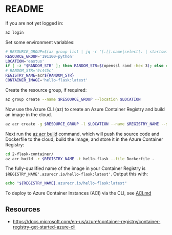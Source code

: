 # README

If you are not yet logged in:

```bash
az login
```

Set some environment variables:

```bash
# RESOURCE_GROUP=$(az group list | jq -r '[.[].name|select(. | startswith("Group-"))][0]')
RESOURCE_GROUP='191100-python'
LOCATION='eastus'
if [ -z "$RANDOM_STR" ]; then RANDOM_STR=$(openssl rand -hex 3); else echo $RANDOM_STR; fi
# RANDOM_STR='9c445c'
REGISTRY_NAME=acr${RANDOM_STR}
CONTAINER_IMAGE='hello-flask:latest'
```

Create the resource group, if required:

```bash
az group create --name $RESOURCE_GROUP --location $LOCATION
```

Now use the Azure CLI (az) to create an Azure Container Registry and build an image in the cloud.

```bash
az acr create -g $RESOURCE_GROUP -l $LOCATION --name $REGISTRY_NAME --sku Basic --admin-enabled true
```

Next run the [az acr build](https://docs.microsoft.com/en-us/cli/azure/acr?#az-acr-build) command, which will push the source code and Dockerfile to the cloud, build the image, and store it in the Azure Container Registry:

```bash
cd 2-flask-container/
az acr build -r $REGISTRY_NAME -t hello-flask --file Dockerfile .
```

The fully-qualified name of the image in your Container Registry is `$REGISTRY_NAME'.azurecr.io/hello-flask:latest'`. Output this with:

```bash
echo "${REGISTRY_NAME}.azurecr.io/hello-flask:latest"
```

To deploy to Azure Container Instances (ACI) via the CLI, see [ACI.md](ACI.md)

## Resources
- https://docs.microsoft.com/en-us/azure/container-registry/container-registry-get-started-azure-cli
